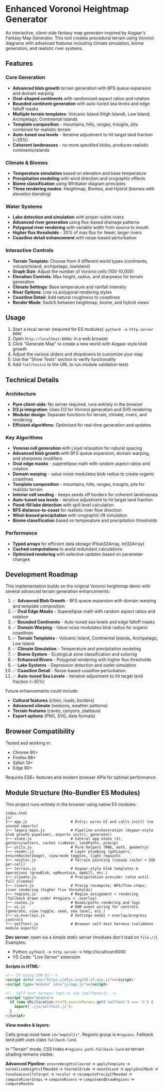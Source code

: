 # Enhanced Voronoi Heightmap Generator

An interactive, client-side fantasy map generator inspired by Azgaar's Fantasy Map Generator. This tool creates procedural terrain using Voronoi diagrams with advanced features including climate simulation, biome generation, and realistic river systems.

## Features

### Core Generation
- **Advanced blob growth** terrain generation with BFS queue expansion and domain warping
- **Oval-shaped continents** with randomized aspect ratios and rotation
- **Bounded continent generation** with auto-tuned sea levels and edge falloff masks
- **Multiple terrain templates**: Volcanic Island (High Island), Low Island, Archipelago, Continental Islands
- **Template composition** - mountains, hills, ranges, troughs, pits combined for realistic terrain
- **Auto-tuned sea levels** - iterative adjustment to hit target land fraction (~35%)
- **Coherent landmasses** - no more speckled blobs, produces realistic continents/islands

### Climate & Biomes
- **Temperature simulation** based on elevation and base temperature
- **Precipitation modeling** with wind direction and orographic effects
- **Biome classification** using Whittaker diagram principles
- **Three rendering modes**: Heightmap, Biomes, and Hybrid (biomes with elevation blending)

### Water Systems
- **Lake detection and simulation** with proper outlet rivers
- **Advanced river generation** using flux-based drainage patterns
- **Polygonal river rendering** with variable width from source to mouth
- **Higher flux thresholds** - 35% of max flux for fewer, larger rivers
- **Coastline detail enhancement** with noise-based perturbation

### Interactive Controls
- **Terrain Template**: Choose from 4 different world types (continents, volcanicIsland, archipelago, lowIsland)
- **Graph Size**: Adjust the number of Voronoi cells (100-10,000)
- **Elevation Controls**: Max height, radius, and sharpness for terrain generation
- **Climate Settings**: Base temperature and rainfall intensity
- **River Options**: Line vs polygonal rendering styles
- **Coastline Detail**: Add natural roughness to coastlines
- **Render Mode**: Switch between heightmap, biome, and hybrid views

## Usage

1. Start a local server (required for ES modules): `python3 -m http.server 8000`
2. Open `http://localhost:8000/` in a web browser
3. Click "Generate Map" to create a new world with Azgaar-style blob growth
4. Adjust the various sliders and dropdowns to customize your map
5. Use the "Show Tests" section to verify functionality
6. Add `?selftest=1` to the URL to run module validation tests

## Technical Details

### Architecture
- **Pure client-side**: No server required, runs entirely in the browser
- **D3.js integration**: Uses D3 for Voronoi generation and SVG rendering
- **Modular design**: Separate functions for terrain, climate, rivers, and rendering
- **Efficient algorithms**: Optimized for real-time generation and updates

### Key Algorithms
- **Voronoi cell generation** with Lloyd relaxation for natural spacing
- **Advanced blob growth** with BFS queue expansion, domain warping, and sharpness modifiers
- **Oval edge masks** - superellipse math with random aspect ratios and rotation
- **Domain warping** - value noise modulates blob radius to create organic coastlines
- **Template composition** - mountains, hills, ranges, troughs, pits for realistic terrain
- **Interior cell seeding** - keeps seeds off borders for coherent landmasses
- **Auto-tuned sea levels** - iterative adjustment to hit target land fraction
- **Flood-fill lake detection** with spill level calculation
- **BFS distance-to-coast** for realistic river flow direction
- **Wind-biased precipitation** with orographic lift simulation
- **Biome classification** based on temperature and precipitation thresholds

### Performance
- **Typed arrays** for efficient data storage (Float32Array, Int32Array)
- **Cached computations** to avoid redundant calculations
- **Optimized rendering** with selective updates based on parameter changes

## Development Roadmap

This implementation builds on the original Voronoi heightmap demo with several advanced terrain generation enhancements:

1. ✅ **Advanced Blob Growth** - BFS queue expansion with domain warping and template composition
2. ✅ **Oval Edge Masks** - Superellipse math with random aspect ratios and rotation
3. ✅ **Bounded Continents** - Auto-tuned sea levels and edge falloff masks
4. ✅ **Domain Warping** - Value noise modulates blob radius for organic coastlines
5. ✅ **Terrain Templates** - Volcanic Island, Continental Islands, Archipelago, Low Island
6. ✅ **Climate Simulation** - Temperature and precipitation modeling
7. ✅ **Biome System** - Ecological zone classification and coloring
8. ✅ **Enhanced Rivers** - Polygonal rendering with higher flux thresholds
9. ✅ **Lake Systems** - Depression detection and outlet simulation
10. ✅ **Coastline Detail** - Noise-based coastline perturbation
11. ✅ **Auto-tuned Sea Levels** - Iterative adjustment to hit target land fraction (~35%)

Future enhancements could include:
- **Cultural features** (cities, roads, borders)
- **Advanced climate** (seasons, weather patterns)
- **Terrain features** (caves, canyons, plateaus)
- **Export options** (PNG, SVG, data formats)

## Browser Compatibility

Tested and working in:
- Chrome 90+
- Firefox 88+
- Safari 14+
- Edge 90+

Requires ES6+ features and modern browser APIs for optimal performance.

## Module Structure (No-Bundler ES Modules)

This project runs entirely in the browser using native ES modules:

```
index.html
js/
├── app.js                    # Entry: wires UI and calls init() (no unused imports)
├── legacy-main.js            # Pipeline orchestration (Azgaar-style blob growth pipeline), exports init(), generate()
├── state.js                  # Central app state (S), getters/setters, caches (isWater, landPaths, precip)
├── utils.js                  # Pure helpers (RNG, math, geometry)
├── render.js                 # Layer plumbing (getLayers, ensureRasterImage), view-mode toggles, light repaints
├── recolor.js                # Terrain painting (canvas raster + SVG per-cell)
├── terrain.js                # Azgaar-style blob templates & operations (growBlob, opMountain, opHill, etc.)
├── climate.js                # Precipitation provider (shim until full climate)
├── rivers.js                 # Precip recompute, BFS/flow steps, river rendering (higher flux thresholds)
├── regions.js                # Region assignment + rendering (fallback drawn under #regions > .overlay)
├── routes.js                 # Roads/paths rendering and logs
├── ui.js                     # DOM event wiring for controls (generate, view toggle, seed, sea level, etc.)
├── ui-overlays.js            # Settings modal + overlay/progress controls
└── selftest.js               # Browser self-test harness (validates module exports)
```

**Dev server:** open via a simple static server (modules don't load on `file://`). Examples:
- Python: `python3 -m http.server` → http://localhost:8000
- VS Code: "Live Server" extension

**Scripts in HTML:**
```html
<!-- If using CDN D3 -->
<script defer src="https://d3js.org/d3.v7.min.js"></script>
<script type="module" src="js/app.js"></script>

<!-- Self-test harness (opt-in via ?selftest=1) -->
<script type="module">
  if (new URL(location.href).searchParams.get('selftest') === '1') {
    import('./js/selftest.js');
  }
</script>
```

**View modes & layers:**

Cells group must have `id="mapCells"`. Regions group is `#regions`. Fallback land path uses class `fallback-land`.

In "Terrain" mode, CSS hides `#regions path.fallback-land` so terrain shading remains visible.

**Advanced Pipeline:**
`ensureHeightsCleared` → `applyTemplate` → `normalizeHeightsIfNeeded` → `thermalErode` → `smoothLand` → `applyOvalMask` → `tuneSeaLevelToTarget` → `recolor` → `recomputePrecipIfNeeded` → `computeRiverSteps` → `computeRivers` → `computeAndDrawRegions` → `computeRoutes`